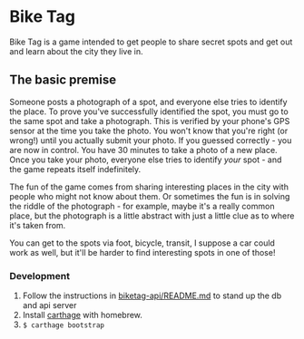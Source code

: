 Bike Tag
========

Bike Tag is a game intended to get people to share secret spots and
get out and learn about the city they live in.

The basic premise
-----------------
Someone posts a photograph of a spot, and everyone else tries to
identify the place. To prove you've successfully identified the spot, 
you must go to the same spot and take a photograph. This is verified by
your phone's GPS sensor at the time you take the photo. You won't know
that you're right (or wrong!) until you actually submit your photo. If
you guessed correctly - you are now in control. You have 30 minutes to
take a photo of a new place. Once you take your photo, everyone else
tries to identify *your* spot - and the game repeats itself
indefinitely.

The fun of the game comes from sharing interesting places in the city
with people who might not know about them. Or sometimes the fun is in
solving the riddle of the photograph - for example, maybe it's a really
common place, but the photograph is a little abstract with just a little
clue as to where it's taken from.

You can get to the spots via foot, bicycle, transit, I suppose a car
could work as well, but it'll be harder to find interesting spots in one 
of those!

### Development

1. Follow the instructions in [biketag-api/README.md](https://github.com/jackpine/biketag-api/blob/master/README.md) to stand up the db and api server
2. Install [carthage](https://github.com/Carthage/Carthage) with homebrew.
3. `$ carthage bootstrap`
